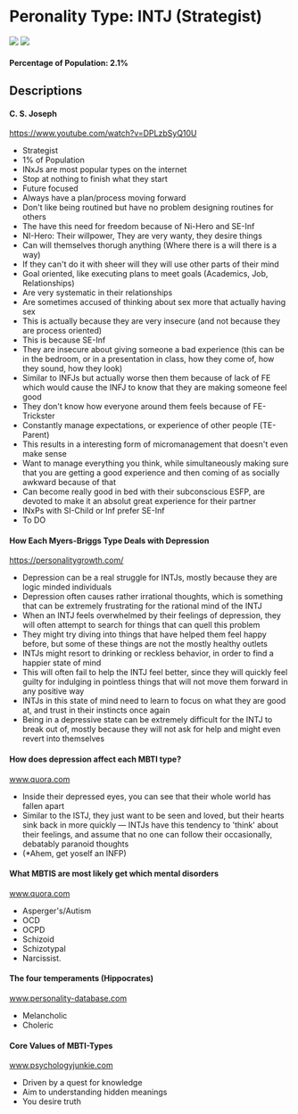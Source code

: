 # Peronality Type: INTJ (Strategist)
![](/resourses/Images/intj_m.png)
![](/resourses/Images/intj_f.png)

#### Percentage of Population: 2.1%

## Descriptions

#### C. S. Joseph

https://www.youtube.com/watch?v=DPLzbSyQ10U

+ Strategist
+ 1% of Population
+ INxJs are most popular types on the internet
+ Stop at nothing to finish what they start
+ Future focused
+ Always have a plan/process moving forward
+ Don't like being routined but have no problem designing routines for others
+ The have this need for freedom because of Ni-Hero and SE-Inf
+ NI-Hero: Their willpower, They are very wanty, they desire things
+ Can will themselves thorugh anything (Where there is a will there is a way)
+ If they can't do it with sheer will they will use other parts of their mind
+ Goal oriented, like executing plans to meet goals (Academics, Job, Relationships)
+ Are very systematic in their relationships
+ Are sometimes accused of thinking about sex more that actually having sex
+ This is actually because they are very insecure (and not because they are process oriented)
+ This is because SE-Inf
+ They are insecure about giving someone a bad experience (this can be in the bedroom, or in a presentation in class, how they come of, how they sound, how they look)
+ Similar to INFJs but actually worse then them because of lack of FE which would cause the INFJ to know that they are making someone feel good
+ They don't know how everyone around them feels because of FE-Trickster
+ Constantly manage expectations, or experience of other people (TE-Parent)
+ This results in a interesting form of micromanagement that doesn't even make sense
+ Want to manage everything you think, while simultaneously making sure that you are getting a good experience and then coming of as socially awkward because of that
+ Can become really good in bed with their subconscious ESFP, are devoted to make it an absolut great experience for their partner
+ INxPs with SI-Child or Inf prefer SE-Inf
+ To DO

#### How Each Myers-Briggs Type Deals with Depression
https://personalitygrowth.com/

- Depression can be a real struggle for INTJs, mostly because they are logic minded individuals
- Depression often causes rather irrational thoughts, which is something that can be extremely frustrating for the rational mind of the INTJ
- When an INTJ feels overwhelmed by their feelings of depression, they will often attempt to search for things that can quell this problem
- They might try diving into things that have helped them feel happy before, but some of these things are not the mostly healthy outlets
- INTJs might resort to drinking or reckless behavior, in order to find a happier state of mind
- This will often fail to help the INTJ feel better, since they will quickly feel guilty for indulging in pointless things that will not move them forward in any positive way
- INTJs in this state of mind need to learn to focus on what they are good at, and trust in their instincts once again
- Being in a depressive state can be extremely difficult for the INTJ to break out of, mostly because they will not ask for help and might even revert into themselves

#### How does depression affect each MBTI type?
www.quora.com

- Inside their depressed eyes, you can see that their whole world has fallen apart
- Similar to the ISTJ, they just want to be seen and loved, but their hearts sink back in more quickly — INTJs have this tendency to 'think' about their feelings, and assume that no one can follow their occasionally, debatably paranoid thoughts
- (*Ahem, get yoself an INFP)

#### What MBTIS are most likely get which mental disorders 
www.quora.com

- Asperger's/Autism
- OCD
- OCPD
- Schizoid
- Schizotypal
- Narcissist.

#### The four temperaments (Hippocrates)
www.personality-database.com

- Melancholic
- Choleric

#### Core Values of MBTI-Types
www.psychologyjunkie.com

- Driven by a quest for knowledge
- Aim to understanding hidden meanings
- You desire truth